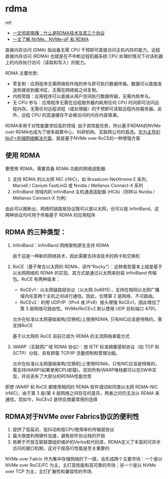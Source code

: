 # rdma
ref:
- [一文彻底搞懂：什么是RDMA技术及其三个协议](https://mp.weixin.qq.com/s/mfZjKCaGvlgw0WoIXIpyIw)
- [一文了解 NVMe、NVMe-oF 和 RDMA](https://www.smartx.com/blog/2021/12/nvme-nvme-of-rdma/)

直接内存访问 (DMA) 指设备无需 CPU 干预即可直接访问主机内存的能力。远程直接内存访问 (RDMA) 也就是在不中断远程机器系统 CPU 处理的情况下对该机器上的内存执行访问（读取和写入）的能力。

RDMA 主要优势:
- 零复制：应用程序无需网络软件栈的参与即可执行数据传输。数据可以直接发送和接收到缓冲区，无需在网络层之间复制。
- 内核旁路：应用程序可以直接从用户空间执行数据传输，无需内核参与。
- 无 CPU 参与：应用程序无需在远程服务器内耗用任何 CPU 时间即可访问远程内存。无需任何远程进程（或处理器）的干预即可读取远程内存服务器。此外，远程 CPU 的高速缓存不会被访问的内存内容填满。

RDMA多用于对性能要求较高的领域. 由于其性能优势，所以基于RDMA的NVMe over RDMA也成为了很多超算中心、科研机构、互联网公司的首选。[华为主导的NoF+存储网络解决方案](https://support.huawei.com/enterprise/zh/doc/EDOC1100211900)，就是基于NVMe over RoCE的一种增强方案

## 使用 RDMA
要使用 RDMA，需要具备 RDMA 功能的网络适配器:
1. 支持 RDMA 的以太网 NIC (rNIC)，如 Broadcom NetXtreme E 系列、Marvell / Cavium FastLinQ 或 Nvidia / Mellanox Connect-X 系列
1. InfiniBand 领域内的 InfiniBand 主机通道适配器 (HCA)（同样以 Nvidia / Mellanox Connect-X 为例）

由此可以推断出，网络的链路层协议既可以是以太网，也可以是 InfiniBand。这两种协议均可用于传输基于 RDMA 的应用程序.

## RDMA 的三种类型：
1. InfiniBand：InfiniBand 网络架构原生支持 RDMA

	由于这是一种新的网络技术，因此需要支持该技术的网卡和交换机
2. RoCE（基于聚合以太网的 RDMA，读作“Rocky”）：这种类型基本上就是基于以太网网络的 RDMA 的实现。其方式是通过以太网来封装 InfiniBand 传输包。RoCE 有两种版本：

	- RoCEv1：以太网链路层协议（以太网 0x8915），支持在相同以太网广播域内任意两个主机之间进行通信。因此，仅限第 2 层网络，不可路由。
	- RoCEv2：利用 UDP/IP（IPv4 或 IPv6）报头增强 RoCEv1，因此增加了第 3 层网络可路由性。NVMe/RoCEv2 默认使用 UDP 目标端口  4791。

	允许在标准以太网基础架构(交换机)上使用RDMA, 只有NIC应该是特殊的，需支持RoCE

	基于以太网的 RoCE 目前已成为 RDMA 的主流网络承载方式
3. iWARP（互联网广域 RDMA 协议）：按 IETF 标准拥塞感知协议（如 TCP 和 SCTP）分层。具有卸载 TCP/IP 流量控制和管理功能。

	允许在标准以太网基础架构(交换机)上使用RDMA，只有NIC应该是特殊的，需支持iWARP(如果使用CPU卸载)，否则所有iWARP堆栈都可以在SW中实现，并且丢失了大部分的RDMA性能优势

即使 iWARP 和 RoCE 都使用相同的 RDMA 软件谓词和同类以太网 RDMA-NIC (rNIC)，由于第 3 层/第 4 层网络之间存在的差异，两者之间仍无法以 RDMA 来通信。现如今，RoCEv2 是供应商最常用的选择

## RDMA对于NVMe over Fabrics协议的便利性
1. 提供了低延迟、低抖动和低CPU使用率的传输层协议
1. 最大限度利用硬件加速，避免软件协议栈的开销
1. 依赖于开放互联联盟组织维护的Verbs和代码库，RDMA定义了丰富的可异步访问的接口机制，这对于提高IO性能是至关重要的

NVMe over Fabric 作为集中存储网络的下一跳，会形成两个主要市场：一个是以 NVMe over RoCE/FC 为主，主打高性能和高可靠的市场；另一个是以 NVMe over TCP 为主，主打扩展性和兼容性的市场.